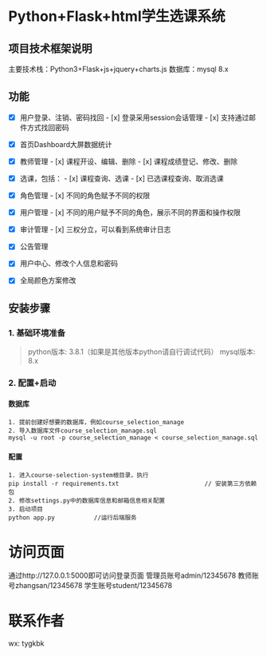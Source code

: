# Python+Flask+html学生选课系统

## 项目技术框架说明

主要技术栈：Python3+Flask+js+jquery+charts.js
数据库：mysql 8.x


## 功能

-   [x] 用户登录、注销、密码找回
      - [x] 登录采用session会话管理
      - [x] 支持通过邮件方式找回密码
-   [x] 首页Dashboard大屏数据统计
-   [x] 教师管理
      - [x] 课程开设、编辑、删除
      - [x] 课程成绩登记、修改、删除
-   [x] 选课，包括：
      - [x] 课程查询、选课
      - [x] 已选课程查询、取消选课
-   [x] 角色管理
      - [x] 不同的角色赋予不同的权限
-   [x] 用户管理
      - [x] 不同的用户赋予不同的角色，展示不同的界面和操作权限
-   [x] 审计管理
      - [x] 三权分立，可以看到系统审计日志
-   [x] 公告管理
-   [x] 用户中心、修改个人信息和密码
-   [x] 全局颜色方案修改


## 安装步骤

### 1. 基础环境准备

> python版本: 3.8.1（如果是其他版本python请自行调试代码）
> mysql版本: 8.x

### 2. 配置+启动

#### 数据库

```
1. 提前创建好想要的数据库，例如course_selection_manage
2. 导入数据库文件course_selection_manage.sql
mysql -u root -p course_selection_manage < course_selection_manage.sql
```

#### 配置

```
1. 进入course-selection-system根目录，执行
pip install -r requirements.txt                        // 安装第三方依赖包
2. 修改settings.py中的数据库信息和邮箱信息相关配置
3. 启动项目
python app.py           //运行后端服务
```

# 访问页面

通过http://127.0.0.1:5000即可访问登录页面
管理员账号admin/12345678
教师账号zhangsan/12345678
学生账号student/12345678

# 联系作者

wx: tygkbk

